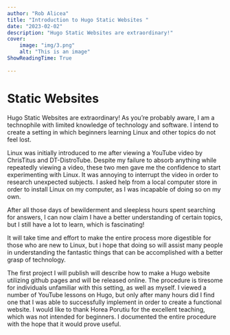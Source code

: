 ```yaml
---
author: "Rob Alicea"
title: "Introduction to Hugo Static Websites "
date: "2023-02-02"
description: "Hugo Static Websites are extraordinary!"
cover:
    image: "img/3.png"
    alt: "This is an image"
ShowReadingTime: True
    
---
```

# Static Websites

Hugo Static Websites are extraordinary! As you’re probably aware, I am a technophile with limited knowledge of technology and software. I intend to create a setting in which beginners learning Linux and other topics do not feel lost.

Linux was initially introduced to me after viewing a YouTube video by ChrisTitus and DT-DistroTube. Despite my failure to absorb anything while repeatedly viewing a video, these two men gave me the confidence to start experimenting with Linux. It was annoying to interrupt the video in order to research unexpected subjects. I asked help from a local computer store in order to install Linux on my computer, as I was incapable of doing so on my own.

After all those days of bewilderment and sleepless hours spent searching for answers, I can now claim I have a better understanding of certain topics, but I still have a lot to learn, which is fascinating!

It will take time and effort to make the entire process more digestible for those who are new to Linux, but i hope that doing so will assist many people in understanding the fantastic things that can be accomplished with a better grasp of technology.

The first project I will publish will describe how to make a Hugo website utilizing github pages and will be released online. The procedure is tiresome for individuals unfamiliar with this setting, as well as myself. I viewed a number of YouTube lessons on Hugo, but only after many hours did I find one that I was able to successfully implement in order to create a functional website. I would like to thank Horea Porutiu for the excellent teaching, which was not intended for beginners. I documented the entire procedure with the hope that it would prove useful.